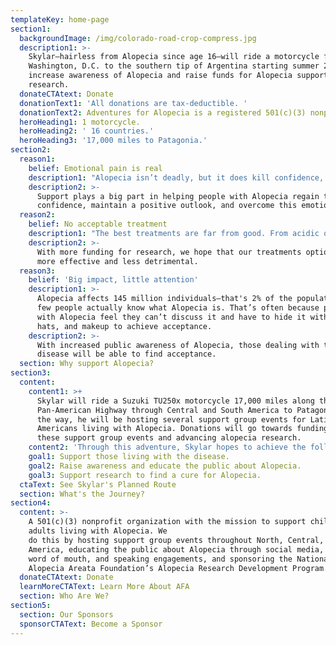 ```yaml
---
templateKey: home-page
section1:
  backgroundImage: /img/colorado-road-crop-compress.jpg
  description1: >-
    Skylar—hairless from Alopecia since age 16—will ride a motorcycle from
    Washington, D.C. to the southern tip of Argentina starting summer 2019 to
    increase awareness of Alopecia and raise funds for Alopecia support and
    research.
  donateCTAtext: Donate
  donationText1: 'All donations are tax-deductible. '
  donationText2: Adventures for Alopecia is a registered 501(c)(3) nonprofit organization.
  heroHeading1: 1 motorcycle.
  heroHeading2: ' 16 countries.'
  heroHeading3: '17,000 miles to Patagonia.'
section2:
  reason1:
    belief: Emotional pain is real
    description1: "Alopecia isn’t deadly, but it does kill confidence, perceived identity, and emotional well-being — especially for children and young adults. It can appear at any age and affects all races and sexes."
    description2: >-
      Support plays a big part in helping people with Alopecia regain their
      confidence, maintain a positive outlook, and overcome this emotional pain.
  reason2:
    belief: No acceptable treatment
    description1: "The best treatments are far from good. From acidic ointments to strong pills to steroidal injections, current treatment options include serious side effects and are often ineffective."
    description2: >-
      With more funding for research, we hope that our treatments options become
      more effective and less detrimental. 
  reason3:
    belief: 'Big impact, little attention'
    description1: >-
      Alopecia affects 145 million individuals—that's 2% of the population! However, very
      few people actually know what Alopecia is. That’s often because people
      with Alopecia feel they can’t discuss it and have to hide it with wigs,
      hats, and makeup to achieve acceptance. 
    description2: >-
      With increased public awareness of Alopecia, those dealing with the
      disease will be able to find acceptance.
  section: Why support Alopecia?
section3:
  content:
    content1: >+
      Skylar will ride a Suzuki TU250x motorcycle 17,000 miles along the
      Pan-American Highway through Central and South America to Patagonia. Along
      the way, he will be hosting several support group events for Latin
      Americans living with Alopecia. Donations will go towards funding
      these support group events and advancing alopecia research.
    content2: 'Through this adventure, Skylar hopes to achieve the following goals:'
    goal1: Support those living with the disease.
    goal2: Raise awareness and educate the public about Alopecia.
    goal3: Support research to find a cure for Alopecia.
  ctaText: See Skylar's Planned Route
  section: What's the Journey?
section4:
  content: >-
    A 501(c)(3) nonprofit organization with the mission to support children and
    adults living with Alopecia. We 
    do this by hosting support group events throughout North, Central, and South
    America, educating the public about Alopecia through social media, press,
    word of mouth, and speaking engagements, and sponsoring the National
    Alopecia Areata Foundation’s Alopecia Research Development Program.
  donateCTAtext: Donate
  learnMoreCTAText: Learn More About AFA
  section: Who Are We?
section5:
  section: Our Sponsors
  sponsorCTAText: Become a Sponsor
---
```


